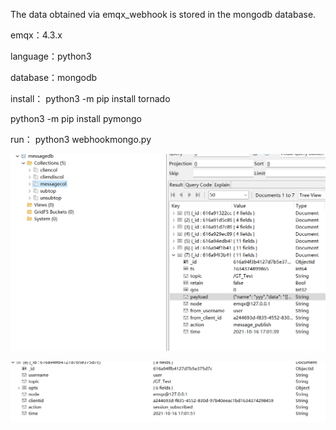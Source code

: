The data obtained via emqx_webhook is stored in the mongodb database.

emqx：4.3.x

language：python3

database：mongodb

install：
python3 -m pip install tornado


python3 -m pip install pymongo
         
run： 
python3 webhookmongo.py

![image](https://github.com/xzhiot/emqx_webhook_mongodb/blob/main/database.png)


![image](https://github.com/xzhiot/emqx_webhook_mongodb/blob/main/format.png)
